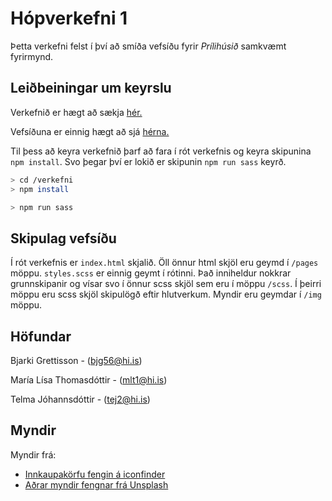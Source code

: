 
# Hópverkefni 1

Þetta verkefni felst í því að smíða vefsíðu fyrir _Prílihúsið_ samkvæmt fyrirmynd.


## Leiðbeiningar um keyrslu

Verkefnið er hægt að sækja [hér.](https://github.com/marialisath/Hopverkefni1)

Vefsíðuna er einnig hægt að sjá [hérna.](https://notendur.hi.is/~bjg56/vefforritun/hopverkefni-1/)

Til þess að keyra verkefnið þarf að fara í rót verkefnis og keyra skipunina `npm install`.
Svo þegar því er lokið er skipunin `npm run sass` keyrð.

```bash
> cd /verkefni
> npm install

> npm run sass
```

## Skipulag vefsíðu

Í rót verkefnis er `index.html` skjalið. Öll önnur html skjöl eru geymd í `/pages` möppu.
`styles.scss` er einnig geymt í rótinni. Það inniheldur nokkrar grunnskipanir og vísar svo í önnur scss skjöl sem eru í möppu `/scss`. Í þeirri möppu eru scss skjöl skipulögð eftir hlutverkum. Myndir eru geymdar í `/img` möppu.

## Höfundar 
Bjarki Grettisson             -       (bjg56@hi.is)

María Lísa Thomasdóttir       -       (mlt1@hi.is)    

Telma Jóhannsdóttir           -       (tej2@hi.is)


## Myndir

Myndir frá:

* [Innkaupakörfu fengin á iconfinder](https://www.iconfinder.com/icons/216460/cart_icon)
* [Aðrar myndir fengnar frá Unsplash](https://unsplash.com/photos/N4QTBfNQ8Nk)


